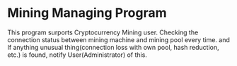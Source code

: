 # Mining Managing Program
This program surports Cryptocurrency Mining user.
Checking the connection status between mining machine and mining pool every time. and If anything unusual thing(connection loss with own pool, hash reduction, etc.) is found, notify User(Administrator) of this.
